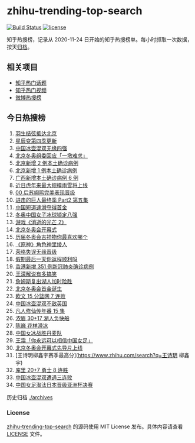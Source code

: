 # zhihu-trending-top-search

[![Build Status](https://github.com/justjavac/zhihu-trending-top-search/workflows/ci/badge.svg?branch=main)](https://github.com/justjavac/zhihu-trending-top-search/actions)
[![license](https://img.shields.io/github/license/justjavac/zhihu-trending-top-search)](https://github.com/justjavac/zhihu-trending-top-search/blob/main/LICENSE)

知乎热搜榜，记录从 2020-11-24 日开始的知乎热搜榜单。每小时抓取一次数据，按天[归档](./archives)。

## 相关项目

- [知乎热门话题](https://github.com/justjavac/zhihu-trending-hot-questions)
- [知乎热门视频](https://github.com/justjavac/zhihu-trending-hot-video)
- [微博热搜榜](https://github.com/justjavac/weibo-trending-hot-search)

## 今日热搜榜

<!-- BEGIN -->
<!-- 最后更新时间 Sun Feb 06 2022 21:13:59 GMT+0800 (China Standard Time) -->

1. [羽生结弦抵达北京](https://www.zhihu.com/search?q=羽生结弦)
1. [星辰变第四季更新](https://www.zhihu.com/search?q=星辰变)
1. [中国冰壶混双无缘四强](https://www.zhihu.com/search?q=冰壶)
1. [北京冬奥组委回应「一墩难求」](https://www.zhihu.com/search?q=冰墩墩)
1. [北京新增 2 例本土确诊病例](https://www.zhihu.com/search?q=北京疫情)
1. [北京新增 1 例本土确诊病例](https://www.zhihu.com/search?q=北京疫情)
1. [广西新增本土确诊病例 6 例](https://www.zhihu.com/search?q=广西疫情)
1. [近日虎年来最大规模雨雪将上线](https://www.zhihu.com/search?q=虎年最大规模雨雪将上线)
1. [00 后苏翊鸣完美表现晋级](https://www.zhihu.com/search?q=苏翊鸣)
1. [进击的巨人最终季 Part2 第五集](https://www.zhihu.com/search?q=进击的巨人)
1. [中国短道速滑夺得首金](https://www.zhihu.com/search?q=短道速滑)
1. [冬奥中国女子冰球锁定八强](https://www.zhihu.com/search?q=冰球)
1. [游戏《消逝的光芒 2》](https://www.zhihu.com/search?q=消逝的光芒2)
1. [北京冬奥会开幕式](https://www.zhihu.com/search?q=冬奥会开幕式)
1. [历届冬奥会吉祥物你最喜欢哪个](https://www.zhihu.com/search?q=冬奥会吉祥物)
1. [《原神》角色神里绫人](https://www.zhihu.com/search?q=原神)
1. [荣格失误无缘晋级](https://www.zhihu.com/search?q=荣格)
1. [假期最后一天你返程顺利吗](https://www.zhihu.com/search?q=返程)
1. [香港新增 351 例新冠肺炎确诊病例](https://www.zhihu.com/search?q=香港疫情)
1. [王濛解说有多搞笑](https://www.zhihu.com/search?q=王濛解说)
1. [詹姆斯复出湖人加时险胜](https://www.zhihu.com/search?q=湖人)
1. [北京冬奥会首金诞生](https://www.zhihu.com/search?q=越野滑雪)
1. [欧文 15 分篮网 7 连败](https://www.zhihu.com/search?q=篮网)
1. [中国冰壶混双不敌英国](https://www.zhihu.com/search?q=冰壶)
1. [凡人修仙传年番 15 集](https://www.zhihu.com/search?q=凡人修仙传)
1. [浓眉 30+17 湖人负快船](https://www.zhihu.com/search?q=湖人)
1. [陈巍 花样滑冰](https://www.zhihu.com/search?q=花样滑冰)
1. [中国女冰战胜丹麦队](https://www.zhihu.com/search?q=冰球)
1. [王霜「你永远可以相信中国女足」](https://www.zhihu.com/search?q=王霜)
1. [北京冬奥会开幕式先导片上线](https://www.zhihu.com/search?q=北京冬奥会开幕式先导片)
1. [王诗玥柳鑫宇赛季最高分](https://www.zhihu.com/search?q=王诗玥 柳鑫宇)
1. [库里 20+7 勇士 8 连胜](https://www.zhihu.com/search?q=勇士)
1. [中国冰壶混双遭遇三连败](https://www.zhihu.com/search?q=冰壶)
1. [中国女足淘汰日本晋级亚洲杯决赛](https://www.zhihu.com/search?q=中国女足)

<!-- END -->

历史归档 [./archives](./archives)

### License

[zhihu-trending-top-search](https://github.com/justjavac/zhihu-trending-top-search)
的源码使用 MIT License 发布。具体内容请查看 [LICENSE](./LICENSE) 文件。
